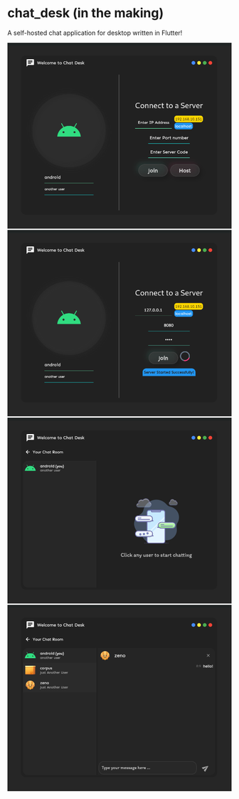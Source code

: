 # chat_desk (in the making)
A self-hosted chat application for desktop written in Flutter!

![](images/s0.png)
![](images/s1.png)
![](images/s2.png)
![](images/s3.png)

